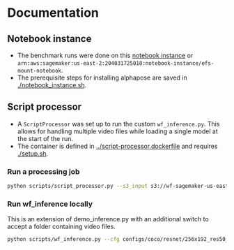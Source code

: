 # Documentation

## Notebook instance
* The benchmark runs were done on this [notebook instance](https://us-east-2.console.aws.amazon.com/sagemaker/home?region=us-east-2#/notebook-instances/efs-mount-notebook) or `arn:aws:sagemaker:us-east-2:204031725010:notebook-instance/efs-mount-notebook`.
* The prerequisite steps for installing alphapose are saved in [./notebook_instance.sh](./notebook_instance.sh).

## Script processor
* A `ScriptProcessor` was set up to run the custom `wf_inference.py`. This allows for handling multiple video files while loading a single model at the start of the run.
* The container is defined in [../script-processor.dockerfile](../script-processor.dockerfile) and requires [./setup.sh](./setup.sh).

### Run a processing job
```sh
python scripts/script_processor.py --s3_input s3://wf-sagemaker-us-east-2/inputvids/ --s3_output s3://wf-sagemaker-us-east-2/outputvids/
```

### Run wf_inference locally
This is an extension of demo_inference.py with an additional switch to accept a folder containing video files.
```sh
python scripts/wf_inference.py --cfg configs/coco/resnet/256x192_res50_lr1e-3_1x.yaml --checkpoint pretrained_models/fast_res50_256x192.pth --indir examples/demo/ --mode video
```